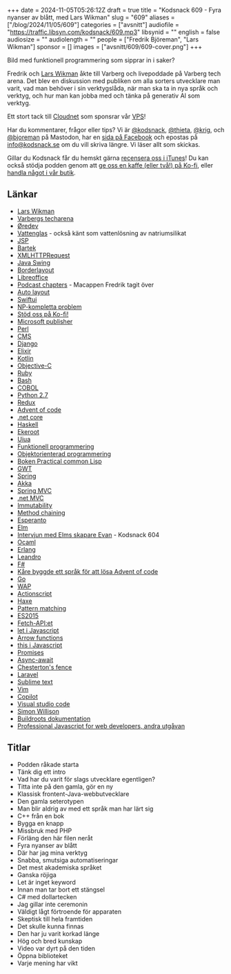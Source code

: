 +++
date = 2024-11-05T05:26:12Z
draft = true
title = "Kodsnack 609 - Fyra nyanser av blått, med Lars Wikman"
slug = "609"
aliases = ["/blog/2024/11/05/609"]
categories = ["avsnitt"]
audiofile = "https://traffic.libsyn.com/kodsnack/609.mp3"
libsynid = ""
english = false
audiosize = ""
audiolength = ""
people = ["Fredrik Björeman", "Lars Wikman"]
sponsor = []
images = ["avsnitt/609/609-cover.png"]
+++

Bild med funktionell programmering som sipprar in i saker?

Fredrik och [Lars Wikman](https://underjord.io/lars.html) åkte till Varberg och livepoddade på Varberg tech arena. Det blev en diskussion med publiken om alla sorters utvecklare man varit, vad man behöver i sin verktygslåda, när man ska ta in nya språk och verktyg, och hur man kan jobba med och tänka på generativ AI som verktyg.

Ett stort tack till [Cloudnet](https://www.cloudnet.se) som sponsrar vår [VPS](https://en.wikipedia.org/wiki/Virtual_private_server)!

Har du kommentarer, frågor eller tips? Vi är [@kodsnack](https://social.podsnack.se/@kodsnack), [@thieta](https://6510.nu/@thieta), [@krig](https://6510.nu/@krig), och [@bjoreman](https://toot.cafe/@bjoreman) på Mastodon, har en [sida på Facebook](https://www.facebook.com/) och epostas på [info@kodsnack.se](mailto:info@kodsnack.se) om du vill skriva längre. Vi läser allt som skickas.

Gillar du Kodsnack får du hemskt gärna [recensera oss i iTunes](https://itunes.apple.com/se/podcast/kodsnack/id561631498?l=en)! Du kan också stödja podden genom att <a href="https://ko-fi.com/kodsnack" rel="payment">ge oss en kaffe (eller två!) på Ko-fi</a>, eller [handla något i vår butik](https://shop.spreadshirt.se/kodsnack/).

## Länkar
* [Lars Wikman](https://underjord.io/lars.html)
* [Varbergs techarena](https://campus.varberg.se/samarbeta/techarena)
* [Øredev](https://oredev.org/)
* [Vattenglas](https://sv.wikipedia.org/wiki/Natriumsilikat) - också känt som vattenlösning av natriumsilikat
* [JSP](https://en.wikipedia.org/wiki/Jakarta_Server_Pages)
* [Bartek](https://brtk.se/)
* [XMLHTTPRequest](https://en.wikipedia.org/wiki/XMLHttpRequest)
* [Java Swing](https://en.wikipedia.org/wiki/Swing_%28Java%29)
* [Borderlayout](https://docs.oracle.com/javase/8/docs/api/index.html?java/awt/BorderLayout.html)
* [Libreoffice](https://en.wikipedia.org/wiki/LibreOffice)
* [Podcast chapters](https://chaptersapp.com/) - Macappen Fredrik tagit över
* [Auto layout](https://developer.apple.com/library/archive/documentation/UserExperience/Conceptual/AutolayoutPG/index.html)
* [Swiftui](https://en.wikipedia.org/wiki/SwiftUI)
* [NP-kompletta problem](https://en.wikipedia.org/wiki/NP-completeness)
* [Stöd oss på Ko-fi!](https://ko-fi.com/kodsnack)
* [Microsoft publisher](https://en.wikipedia.org/wiki/Microsoft_Publisher)
* [Perl](https://en.wikipedia.org/wiki/Perl)
* [CMS](https://en.wikipedia.org/wiki/Content_management_system)
* [Django](https://en.wikipedia.org/wiki/Django_%28web_framework%29)
* [Elixir](https://en.wikipedia.org/wiki/Elixir_%28programming_language%29)
* [Kotlin](https://en.wikipedia.org/wiki/Kotlin_%28programming_language%29)
* [Objective-C](https://en.wikipedia.org/wiki/Objective-C)
* [Ruby](https://en.wikipedia.org/wiki/Ruby_%28programming_language%29)
* [Bash](https://en.wikipedia.org/wiki/Bash_%28Unix_shell%29)
* [COBOL](https://en.wikipedia.org/wiki/COBOL)
* [Python 2.7](https://en.wikipedia.org/wiki/Python_%28programming_language%29#History)
* [Redux](https://redux.js.org/)
* [Advent of code](https://adventofcode.com/)
* [.net core](https://en.wikipedia.org/wiki/.NET)
* [Haskell](https://en.wikipedia.org/wiki/Haskell)
* [Ekeroot](https://andreasekeroot.com/)
* [Uiua](https://www.uiua.org/)
* [Funktionell programmering](https://en.wikipedia.org/wiki/Functional_programming)
* [Objektorienterad programmering](https://en.wikipedia.org/wiki/Object-oriented_programming)
* [Boken Practical common Lisp](https://gigamonkeys.com/book/)
* [GWT](https://en.wikipedia.org/wiki/Google_Web_Toolkit)
* [Spring](https://en.wikipedia.org/wiki/Spring_Framework)
* [Akka](https://en.wikipedia.org/wiki/Akka_%28toolkit%29)
* [Spring MVC](https://en.wikipedia.org/wiki/Spring_Framework)
* [.net MVC](https://dotnet.microsoft.com/en-us/apps/aspnet/mvc)
* [Immutability](https://en.wikipedia.org/wiki/Immutable_object)
* [Method chaining](https://en.wikipedia.org/wiki/Method_chaining)
* [Esperanto](https://en.wikipedia.org/wiki/Esperanto)
* [Elm](https://elm-lang.org/)
* [Intervjun med Elms skapare Evan](https://kodsnack.se/604/) - Kodsnack 604
* [Ocaml](https://ocaml.org/)
* [Erlang](https://www.erlang.org/)
* [Leandro](https://www.twitch.tv/leostera/about)
* [F#](https://en.wikipedia.org/wiki/F_Sharp_%28programming_language%29)
* [Kåre byggde ett språk för att lösa Advent of code](https://kodsnack.se/564/)
* [Go](https://en.wikipedia.org/wiki/Go_%28programming_language%29)
* [WAP](https://en.wikipedia.org/wiki/Wireless_Application_Protocol)
* [Actionscript](https://en.wikipedia.org/wiki/ActionScript)
* [Haxe](https://en.wikipedia.org/wiki/Haxe)
* [Pattern matching](https://en.wikipedia.org/wiki/Pattern_matching)
* [ES2015](https://babeljs.io/docs/learn/)
* [Fetch-API:et](https://developer.mozilla.org/en-US/docs/Web/API/Fetch_API)
* [let i Javascript](https://developer.mozilla.org/en-US/docs/Web/JavaScript/Reference/Statements/let)
* [Arrow functions](https://developer.mozilla.org/en-US/docs/Web/JavaScript/Reference/Functions/Arrow_functions)
* [this i Javascript](https://developer.mozilla.org/en-US/docs/Web/JavaScript/Reference/Operators/this)
* [Promises](https://developer.mozilla.org/en-US/docs/Web/JavaScript/Reference/Global_Objects/Promise)
* [Async-await](https://developer.mozilla.org/en-US/docs/Web/JavaScript/Reference/Statements/async_function)
* [Chesterton's fence](https://en.wikipedia.org/wiki/G._K._Chesterton#Chesterton's_fence)
* [Laravel](https://laravel.com/)
* [Sublime text](https://www.sublimetext.com/)
* [Vim](https://en.wikipedia.org/wiki/Vim_%28text_editor%29)
* [Copilot](https://en.wikipedia.org/wiki/GitHub_Copilot)
* [Visual studio code](https://en.wikipedia.org/wiki/Visual_Studio_Code)
* [Simon Willison](https://simonwillison.net/)
* [Buildroots dokumentation](https://buildroot.org/downloads/manual/manual.html)
* [Professional Javascript for web developers, andra utgåvan](https://www.wiley.com/en-ae/Professional+JavaScript+for+Web+Developers%2C+2nd+Edition-p-9780470227800)

## Titlar
* Podden råkade starta
* Tänk dig ett intro
* Vad har du varit för slags utvecklare egentligen?
* Titta inte på den gamla, gör en ny
* Klassisk frontent-Java-webbutvecklare
* Den gamla seterotypen
* Man blir aldrig av med ett språk man har lärt sig
* C++ från en bok
* Bygga en knapp
* Missbruk med PHP
* Förläng den här filen neråt
* Fyra nyanser av blått
* Där har jag mina verktyg
* Snabba, smutsiga automatiseringar
* Det mest akademiska språket
* Ganska röjiga
* Let är inget keyword
* Innan man tar bort ett stängsel
* C# med dollartecken
* Jag gillar inte ceremonin
* Väldigt lågt förtroende för apparaten
* Skeptisk till hela framtiden
* Det skulle kunna finnas
* Den har ju varit korkad länge
* Hög och bred kunskap
* Video var dyrt på den tiden
* Öppna biblioteket
* Varje mening har vikt